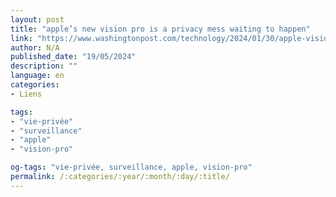 ```yaml
---
layout: post
title: "apple’s new vision pro is a privacy mess waiting to happen"
link: "https://www.washingtonpost.com/technology/2024/01/30/apple-vision-pro-privacy"
author: N/A
published_date: "19/05/2024"
description: ""
language: en
categories:
- Liens

tags:
- "vie-privée"
- "surveillance"
- "apple"
- "vision-pro"

og-tags: "vie-privée, surveillance, apple, vision-pro"
permalink: /:categories/:year/:month/:day/:title/
---
```

